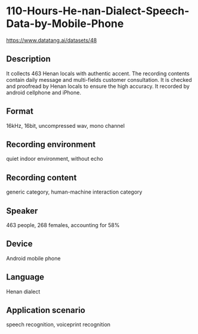 # 110-Hours-He-nan-Dialect-Speech-Data-by-Mobile-Phone
https://www.datatang.ai/datasets/48

## Description
It collects 463 Henan locals with authentic accent. The recording contents contain daily message and multi-fields customer consultation. It is checked and proofread by Henan locals to ensure the high accuracy. It recorded by android cellphone and iPhone.

## Format
16kHz, 16bit, uncompressed wav, mono channel

## Recording environment
quiet indoor environment, without echo

## Recording content
generic category, human-machine interaction category

## Speaker
463 people, 268 females, accounting for 58%

## Device
Android mobile phone

## Language
Henan dialect

## Application scenario
speech recognition, voiceprint recognition
